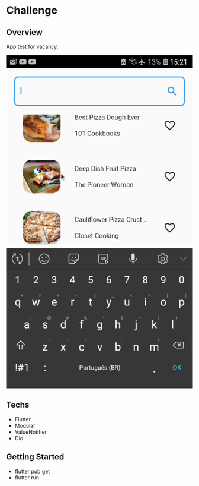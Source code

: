 # Challenge

## Overview
  App test for vacancy.

  <div align="center">
    <img src="./assets/screenshot.gif" >
  </div>

  ## Techs
  - Flutter
  - Modular
  - ValueNotifier
  - Dio




## Getting Started
- flutter pub get
- flutter run